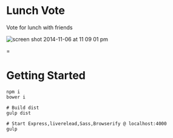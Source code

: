 # Lunch Vote 

Vote for lunch with friends

![screen shot 2014-11-06 at 11 09 01 pm](https://cloud.githubusercontent.com/assets/523933/4948377/2c7f4734-660a-11e4-860b-25c88b8277af.png)

=

# Getting Started

```shell
npm i
bower i

# Build dist 
gulp dist

# Start Express,liverelead,Sass,Browserify @ localhost:4000
gulp 
```
